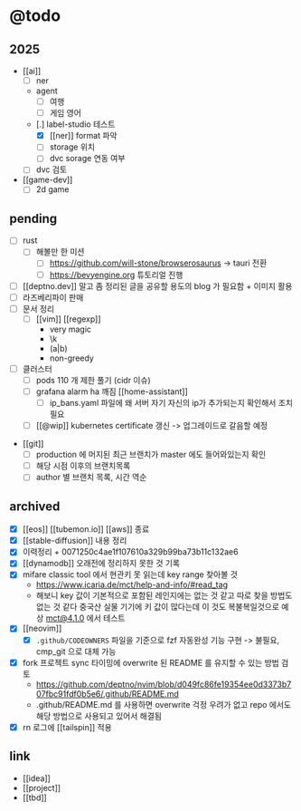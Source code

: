 # @todo
## 2025
- [[ai]]
  - [ ] ner
  - agent
    - [ ] 여행
    - [ ] 게임 영어
  - [.] label-studio 테스트
    - [X] [[ner]] format 파악
    - [ ] storage 위치
    - [ ] dvc sorage 연동 여부
  - [ ] dvc 검토
- [[game-dev]]
  - [ ] 2d game

## pending
- [ ] rust
  - [ ] 해볼만 한 미션
    - [ ] https://github.com/will-stone/browserosaurus -> tauri 전환
    - [ ] https://bevyengine.org 튜토리얼 진행
- [ ] [[deptno.dev]] 말고 좀 정리된 글을 공유할 용도의 blog 가 필요함 + 이미지 활용
- [ ] 라즈베리파이 판매
- [ ] 문서 정리
  - [ ] [[vim]] [[regexp]]
    - very magic
    - \k
    - (a|b)
    - non-greedy
- [ ] 클러스터
  - [ ] pods 110 개 제한 풀기 (cidr 이슈)
  - [ ] grafana alarm ha 깨짐 [[home-assistant]]
    - [ ] ip_bans.yaml 파일에 왜 서버 자기 자신의 ip가 추가되는지 확인해서 조치 필요
  - [ ] [[@wip]] kubernetes certificate 갱신 -> 업그레이드로 갈음할 예정
- [[git]]
  - [ ] production 에 머지된 최근 브랜치가 master 에도 들어와있는지 확인
  - [ ] 해당 시점 이후의 브랜치목록
  - [ ] author 별 브랜치 목록, 시간 역순

## archived
- [X] [[eos]] [[tubemon.io]] [[aws]] 종료
- [X] [[stable-diffusion]] 내용 정리
- [X] 이력정리 + 0071250c4ae1f107610a329b99ba73b11c132ae6
- [X] [[dynamodb]] 오래전에 정리하지 못한 것 기록
- [X] mifare classic tool 에서 현관키 못 읽는데 key range  찾아볼 것
  + https://www.icaria.de/mct/help-and-info/#read_tag
  - 해보니 key  값이 기본적으로 포함된 레인지에는 없는 것 같고 따로 찾을 방법도  없는 것  같다  중국산 실물 기기에 키 값이 많다는데 이 것도 복불복일것으로 예상 mct@4.1.0 에서 테스트
- [X] [[neovim]]
  - [X] `.github/CODEOWNERS` 파일을 기준으로 fzf 자동완성 기능 구현 -> 불필요, cmp_git 으로 대체 가능
- [X] fork 프로젝트 sync 타이밍에 overwrite 된 README 를 유지할 수 있는 방법 검토
  + https://github.com/deptno/nvim/blob/d049fc86fe19354ee0d3373b707fbc91fdf0b5e6/.github/README.md
  - .github/README.md 를 사용하면 overwrite 걱정 우려가 없고 repo 에서도 해당 방법으로 사용되고 있어서 해결됨
- [X] rn 로그에 [[tailspin]] 적용

## link 
- [[idea]]
- [[project]]
- [[tbd]]
